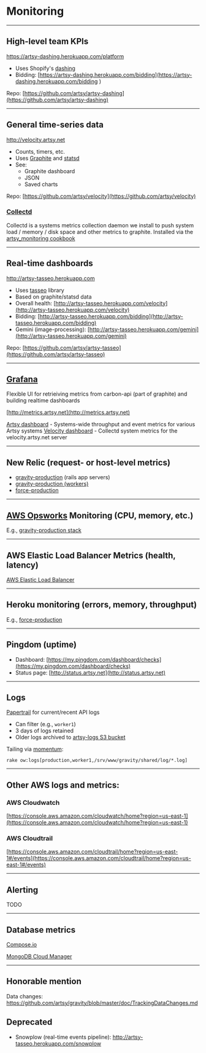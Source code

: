 # Monitoring

---

## High-level team KPIs

https://artsy-dashing.herokuapp.com/platform

* Uses Shopify's [dashing](https://github.com/Shopify/dashing)
* Bidding: [https://artsy-dashing.herokuapp.com/bidding](https://artsy-dashing.herokuapp.com/bidding
)

Repo: [https://github.com/artsy/artsy-dashing](https://github.com/artsy/artsy-dashing)

---

## General time-series data

http://velocity.artsy.net

* Counts, timers, etc.
* Uses [Graphite](http://graphite.wikidot.com/) and [statsd](https://github.com/etsy/statsd)
* See:
  * Graphite dashboard
  * JSON
  * Saved charts

Repo: [https://github.com/artsy/velocity](https://github.com/artsy/velocity)

### [Collectd](http://collectd.org/)

Collectd is a systems metrics collection daemon we install to push system load / memory / disk space and other metrics to graphite.  Installed via the [artsy_monitoring cookbook](https://github.com/artsy/infrastructure/tree/master/site-cookbooks/artsy_monitoring)

---

## Real-time dashboards

http://artsy-tasseo.herokuapp.com

* Uses [tasseo](https://github.com/obfuscurity/tasseo) library
* Based on graphite/statsd data
* Overall health: [http://artsy-tasseo.herokuapp.com/velocity](http://artsy-tasseo.herokuapp.com/velocity)
* Bidding: [http://artsy-tasseo.herokuapp.com/bidding](http://artsy-tasseo.herokuapp.com/bidding)
* Gemini (image-processing): [http://artsy-tasseo.herokuapp.com/gemini](http://artsy-tasseo.herokuapp.com/gemini)

Repo: [https://github.com/artsy/artsy-tasseo](https://github.com/artsy/artsy-tasseo)

---

## [Grafana](http://docs.grafana.org/guides/gettingstarted/)

Flexible UI for retrieiving metrics from carbon-api (part of graphite) and building realtime dashboards

[http://metrics.artsy.net](http://metrics.artsy.net)

[Artsy dashboard](http://metrics.artsy.net/dashboard/db/artsy) - Systems-wide throughput and event metrics for various Artsy systems
[Velocity dashboard](http://metrics.artsy.net/dashboard/db/velocity) - Collectd system metrics for the velocity.artsy.net server

---

## New Relic (request- or host-level metrics)

* [gravity-production](https://rpm.newrelic.com/accounts/334984/applications/1919032) (rails app servers)
* [gravity-production (workers)](https://rpm.newrelic.com/accounts/334984/applications/10113497)
* [force-production](https://addons-sso.heroku.com/apps/force-production/addons/315ec54e-9bd5-4c2a-a1cd-96f29696d660)

---

## [AWS Opsworks](https://console.aws.amazon.com/opsworks/home?region=us-east-1) Monitoring (CPU, memory, etc.)

E.g., [gravity-production stack](https://console.aws.amazon.com/opsworks/home?region=us-east-1#/stack/64e2d852-99d2-4235-bd1f-46e7e6fa4e94/monitoring)

---

## AWS Elastic Load Balancer Metrics (health, latency)

[AWS Elastic Load Balancer](https://console.aws.amazon.com/ec2/v2/home?region=us-east-1#LoadBalancers:)

---

## Heroku monitoring (errors, memory, throughput)

E.g., [force-production](https://dashboard.heroku.com/apps/force-production/metrics/web)

---

## Pingdom (uptime)

* Dashboard: [https://my.pingdom.com/dashboard/checks](https://my.pingdom.com/dashboard/checks)
* Status page: [http://status.artsy.net](http://status.artsy.net)

---

## Logs

[Papertrail](https://papertrailapp.com/) for current/recent API logs

* Can filter (e.g., `worker1`)
* 3 days of logs retained
* Older logs archived to [artsy-logs S3 bucket](https://console.aws.amazon.com/s3/home?region=us-east-1&bucket=artsy-logs&prefix=)

Tailing via [momentum](https://github.com/artsy/momentum):

`rake ow:logs[production,worker1,/srv/www/gravity/shared/log/*.log]`

---

## Other AWS logs and metrics:

### AWS Cloudwatch

[https://console.aws.amazon.com/cloudwatch/home?region=us-east-1](https://console.aws.amazon.com/cloudwatch/home?region=us-east-1)

### AWS Cloudtrail

[https://console.aws.amazon.com/cloudtrail/home?region=us-east-1#/events](https://console.aws.amazon.com/cloudtrail/home?region=us-east-1#/events)

---

## Alerting

TODO

---

## Database metrics

[Compose.io](https://app.compose.io/artsy/deployments)

[MongoDB Cloud Manager](https://cloud.mongodb.com)

---

## Honorable mention

Data changes: https://github.com/artsy/gravity/blob/master/doc/TrackingDataChanges.md

## Deprecated

* Snowplow (real-time events pipeline): http://artsy-tasseo.herokuapp.com/snowplow
